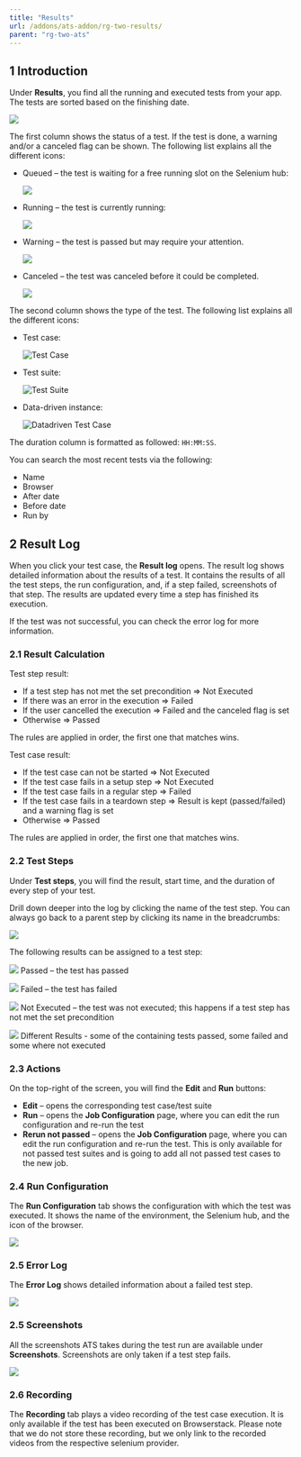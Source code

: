 ```yaml
---
title: "Results"
url: /addons/ats-addon/rg-two-results/
parent: "rg-two-ats"
---
```


## 1 Introduction

Under **Results**, you find all the running and executed tests from your app. The tests are sorted based on the finishing date.

![](/attachments/addons/ats-addon/rg-ats/rg-two-ats/rg-two-results/test-runs.png)

The first column shows the status of a test. If the test is done, a warning and/or a canceled flag can be shown. The following list explains all the different icons:

*  Queued – the test is waiting for a free running slot on the Selenium hub:

    ![](/attachments/addons/ats-addon/rg-ats/rg-two-ats/rg-two-results/queued.png)

*  Running – the test is currently running:

    ![](/attachments/addons/ats-addon/rg-ats/rg-two-ats/rg-two-results/running.gif)
    
*  Warning – the test is passed but may require your attention.

    ![](/attachments/addons/ats-addon/rg-ats/rg-two-ats/rg-two-results/warning-flag.png)
    
*  Canceled – the test was canceled before it could be completed.

    ![](/attachments/addons/ats-addon/rg-ats/rg-two-ats/rg-two-results/canceled-flag.PNG)
    

The second column shows the type of the test. The following list explains all the different icons:

*  Test case:

    ![Test Case](/attachments/addons/ats-addon/rg-ats/rg-two-ats/rg-two-app/test-case-icon.png)

*  Test suite:

    ![Test Suite](/attachments/addons/ats-addon/rg-ats/rg-two-ats/rg-two-app/test-suite-icon.png) 

*  Data-driven instance:

    ![Datadriven Test Case](/attachments/addons/ats-addon/rg-ats/rg-two-ats/rg-two-app/ddt-icon.png)

The duration column is formatted as followed: `HH:MM:SS`.

You can search the most recent tests via the following:

* Name
* Browser
* After date
* Before date
* Run by

## 2 Result Log

When you click your test case, the **Result log** opens. The result log shows detailed information about the results of a test. It contains the results of all the test steps, the run configuration, and, if a step failed, screenshots of that step. The results are updated every time a step has finished its execution.

If the test was not successful, you can check the error log for more information.

### 2.1 Result Calculation

Test step result:

* If a test step has not met the set precondition => Not Executed
* If there was an error in the execution => Failed
* If the user cancelled the execution => Failed and the canceled flag is set
* Otherwise => Passed

The rules are applied in order, the first one that matches wins.

Test case result:

* If the test case can not be started  => Not Executed
* If the test case fails in a setup step => Not Executed
* If the test case fails in a regular step => Failed
* If the test case fails in a teardown step => Result is kept (passed/failed) and a warning flag is set
* Otherwise => Passed

The rules are applied in order, the first one that matches wins.

### 2.2 Test Steps

Under **Test steps**, you will find the result, start time, and the duration of every step of your test.

Drill down deeper into the log by clicking the name of the test step. You can always go back to a parent step by clicking its name in the breadcrumbs:

![](/attachments/addons/ats-addon/rg-ats/rg-two-ats/rg-two-results/result-log.png)

The following results can be assigned to a test step:

![](/attachments/addons/ats-addon/rg-ats/rg-two-ats/rg-two-results/passed-icon.png)  Passed – the test has passed

![](/attachments/addons/ats-addon/rg-ats/rg-two-ats/rg-two-results/failed-icon.png)  Failed – the test has failed

![](/attachments/addons/ats-addon/rg-ats/rg-two-ats/rg-two-results/not-executed-icon.png)  Not Executed – the test was not executed; this happens if a test step has not met the set precondition

![](/attachments/addons/ats-addon/rg-ats/rg-two-ats/rg-two-results/mixed-icon.png)  Different Results - some of the containing tests passed, some failed and some where not executed

### 2.3 Actions

On the top-right of the screen, you will find the **Edit** and **Run** buttons:

* **Edit** – opens the corresponding test case/test suite
* **Run** – opens the **Job Configuration** page, where you can edit the run configuration and re-run the test
* **Rerun not passed** – opens the **Job Configuration** page, where you can edit the run configuration and re-run the test. This is only available for not passed test suites and is going to add all not passed test cases to the new job.

### 2.4 Run Configuration

The **Run Configuration** tab shows the configuration with which the test was executed. It shows the name of the environment, the Selenium hub, and the icon of the browser.

![](/attachments/addons/ats-addon/rg-ats/rg-two-ats/rg-two-results/result-log-run-config.png)

### 2.5 Error Log

The **Error Log** shows detailed information about a failed test step.

![](/attachments/addons/ats-addon/rg-ats/rg-two-ats/rg-two-results/result-log-error-log.png)

### 2.5 Screenshots

All the screenshots ATS takes during the test run are available under **Screenshots**. Screenshots are only taken if a test step fails.

![](/attachments/addons/ats-addon/rg-ats/rg-two-ats/rg-two-results/result-log-screenshots.png)

### 2.6 Recording

The **Recording** tab plays a video recording of the test case execution. It is only available if the test has been executed on Browserstack. Please note that we do not store these recording, but we only link to the recorded videos from the respective selenium provider.
